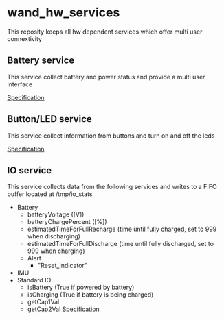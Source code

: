# wand_hw_services
This reposity keeps all hw dependent services which offer multi user connextivity

## Battery service

This service collect battery and power status and provide a multi user interface

[Specification](SPEC_battery.md)

## Button/LED service

This service collect information from buttons and turn on and off the leds

[Specification](SPEC_button.md)

## IO service

This service collects data from the following services and writes to a FIFO buffer located at /tmp/io_stats
* Battery
  * batteryVoltage ([V])
  * batteryChargePercent ([%])
  * estimatedTimeForFullRecharge (time until fully charged, set to 999 when discharging)
  * estimatedTimeForFullDischarge (time until fully discharged, set to 999 when charging)
  * Alert 
      * "Reset_indicator"
* IMU
* Standard IO
  * isBattery (True if powered by battery) 
  * isCharging (True if battery is being charged)
  * getCap1Val
  * getCap2Val
[Specification](SPEC_io.md)
